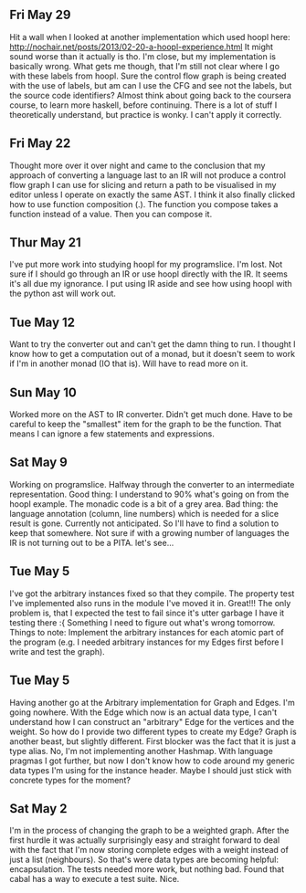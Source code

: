 ## Fri May 29

Hit a wall when I looked at another implementation which used hoopl here: http://nochair.net/posts/2013/02-20-a-hoopl-experience.html It might sound worse than it actually is tho. I'm close, but my implementation is basically wrong. What gets me though, that I'm still not clear where I go with these labels from hoopl. Sure the control flow graph is being created with the use of labels, but am can I use the CFG and see not the labels, but the source code identifiers?
Almost think about going back to the coursera course, to learn more haskell, before continuing. There is a lot of stuff I theoretically understand, but practice is wonky. I can't apply it correctly.

## Fri May 22

Thought more over it over night and came to the conclusion that my approach of converting a language last to an IR will not produce a control flow graph I can use for slicing and return a path to be visualised in my editor unless I operate on exactly the same AST.
I think it also finally clicked how to use function composition (.). The function you compose takes a function instead of a value. Then you can compose it.

## Thur May 21

I've put more work into studying hoopl for my programslice. I'm lost. Not sure if I should go through an IR or use hoopl directly with the IR. It seems it's all due my ignorance. I put using IR aside and see how using hoopl with the python ast will work out.

## Tue May 12

Want to try the converter out and can't get the damn thing to run. I thought I know how to get a computation out of a monad, but it doesn't seem to work if I'm in another monad (IO that is). Will have to read more on it.

## Sun May 10

Worked more on the AST to IR converter. Didn't get much done. Have to be careful to keep the "smallest" item for the graph to be the function. That means I can ignore a few statements and expressions.

## Sat May 9

Working on programslice. Halfway through the converter to an intermediate representation. Good thing: I understand to 90% what's going on from the hoopl example. The monadic code is a bit of a grey area. Bad thing: the language annotation (column, line numbers) which is needed for a slice result is gone. Currently not anticipated. So I'll have to find a solution to keep that somewhere. Not sure if with a growing number of languages the IR is not turning out to be a PITA. let's see...

## Tue May 5

I've got the arbitrary instances fixed so that they compile. The property test I've implemented also runs in the module I've moved it in. Great!!! The only problem is, that I expected the test to fail since it's utter garbage I have it testing there :{ Something I need to figure out what's wrong tomorrow.
Things to note: Implement the arbitrary instances for each atomic part of the program (e.g. I needed arbitrary instances for my Edges first before I write and test the graph).

## Tue May 5

Having another go at the Arbitrary implementation for Graph and Edges. I'm going nowhere. With the Edge which now is an actual data type, I can't understand how I can construct an "arbitrary" Edge for the vertices and the weight. So how do I provide two different types to create my Edge?
Graph is another beast, but slightly different. First blocker was the fact that it is just a type alias. No, I'm not implementing another Hashmap. With language pragmas I got further, but now I don't know how to code around my generic data types I'm using for the instance header. Maybe I should just stick with concrete types for the moment?

## Sat May 2

I'm in the process of changing the graph to be a weighted graph. After the first hurdle it was actually surprisingly easy and straight forward to deal with the fact that I'm now storing complete edges with a weight instead of just a list (neighbours). So that's were data types are becoming helpful: encapsulation.
The tests needed more work, but nothing bad. Found that cabal has a way to execute a test suite. Nice.
